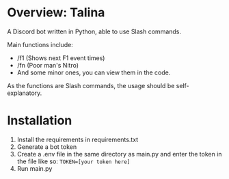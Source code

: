 # Overview: Talina
A Discord bot written in Python, able to use Slash commands.

Main functions include:
- /f1 (Shows next F1 event times)
- /fn (Poor man's Nitro)
- And some minor ones, you can view them in the code.

As the functions are Slash commands, the usage should be self-explanatory.

# Installation
1) Install the requirements in requirements.txt
2) Generate a bot token
3) Create a .env file in the same directory as main.py and enter the token in the file like so:
`TOKEN=[your token here]`
3) Run main.py
